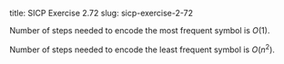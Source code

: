 title: SICP Exercise 2.72
slug: sicp-exercise-2-72

Number of steps needed to encode the most frequent symbol is $O(1)$.

Number of steps needed to encode the least frequent symbol is $O(n^2)$.
